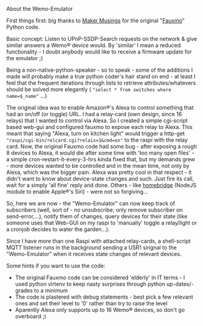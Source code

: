 About the Wemo-Emulator

First things first: big thanks to [Maker Musings](http://www.makermusings.com/2015/07/13/amazon-echo-and-home-automation/) for the original "[Fauxmo](https://github.com/makermusings/fauxmo)" Python code.

Basic concept:
Listen to UPnP-SSDP-Search requests on the network & give similar answers a Wemo&reg; device would.
By 'similar' I mean a reduced functionality - I doubt anybody would like to receive a firmware
update for the emulator ;)

Being a non-native-python-speaker - so to speak - some of the additions I made will probably make a
true python coder's hair stand on end - at least I feel that the frequent iterations through lists to
retrieve attributes/whatevers should be solved more elegantly
( `"select * from switches where name=$_name"` ...)

The original idea was to enable Amazon&reg;'s Alexa to control something that had an on/off
(or toggle) URL.
I had a relay-card (own design, since 16 relays) that I wanted to control via Alexa. So I created a
simple cgi-script based web-gui and configured fauxmo to expose each relay to Alexa. This meant that
saying "Alexa, turn on kitchen light" would trigger a http-get `"raspi/cgi-bin/relcard.cgi?relais=1&cmd=on"`
to the raspi with the relay card. Now, the original Fauxmo code had some bug - after exposing a rough 8
devices to Alexa, it would die after some time with 'too many open files' - a simple cron-restart-it-every-3-hrs
kinda fixed that, but my demands grew - more devices wanted to be controlled and in the mean time,
not only by Alexa, which was the bigger pain. Alexa was pretty cool in that respect - it didn't want
to know about device-state changes and such. Just fire its call, wait for a simply 'all fine' reply and
done. Others - like [homebridge](/nfarina/homebridge) (NodeJS module to enable Apple&reg;'s Siri) - were
not so forgiving...

So, here we are now - the "Wemo-Emulator" can now keep track of subscribers (well, sort of - no unsubscribe; only
remove subscriber on send-error,...), notify them of changes, query devices for their state (like someone uses
that Web-GUI on my raspi to 'manually' toggle a relay/light or a cronjob decides to water the garden...).

Since I have more than one Raspi with attached relay-cards, a shell-script MQTT listener runs in the
background sending a USR1 singnal to the "Wemo-Emulator" when it receives state changes of relevant devices.

Some hints if you want to use the code:
- The original Fauxmo code can be considered 'elderly' in IT terms - I used python virtenv to keep nasty surprises
    through python up-dates/-grades to a minimum
- The code is plastered with debug statements - best pick a few relevant ones and set their level to '0' rather than
    try to raise the level
- Aparently Alexa only supports up to 16 Wemo&reg; devices, so don't go overboard ;)
